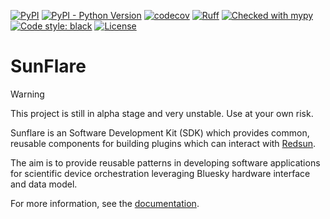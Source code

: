 [![PyPI](https://img.shields.io/pypi/v/sunflare.svg?color=green)](https://pypi.org/project/sunflare)
[![PyPI - Python Version](https://img.shields.io/pypi/pyversions/sunflare)](https://pypi.org/project/sunflare)
[![codecov](https://codecov.io/gh/redsun-acquisition/sunflare/graph/badge.svg?token=XAL7NBIU9N)](https://codecov.io/gh/redsun-acquisition/sunflare)
[![Ruff](https://img.shields.io/endpoint?url=https://raw.githubusercontent.com/astral-sh/ruff/main/assets/badge/v2.json)](https://github.com/astral-sh/ruff)
[![Checked with mypy](https://www.mypy-lang.org/static/mypy_badge.svg)](https://mypy-lang.org/)
[![Code style: black](https://img.shields.io/badge/code%20style-black-000000.svg)](https://github.com/psf/black)
[![License](https://img.shields.io/badge/License-Apache%202.0-blue.svg)](https://opensource.org/licenses/Apache-2.0)

# SunFlare

> [!WARNING]
> This project is still in alpha stage and very unstable. Use at your own risk.

Sunflare is an Software Development Kit (SDK) which provides common, reusable components for building plugins which can interact with [Redsun].

The aim is to provide reusable patterns in developing software applications for scientific device orchestration leveraging Bluesky hardware interface and data model.

For more information, see the [documentation].

[redsun]: https://redsun-acquisition.github.io/redsun/
[documentation]: (https://redsun-acquisition.github.io/sunflare/)
